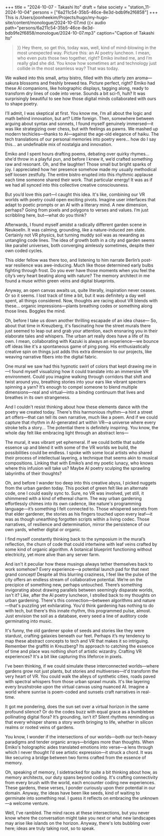 +++
title = "2024-10-07 - Takashi Ito"
draft = false
society = "station_11-2024-10-04"
persons = ["6a211c54-35b5-46ce-8e3d-bdb9fe2f6858"]
+++
This is /Users/joonheekim/Projects/hugo/my-hugo-site/content/monologue/2024-10-07.md
{{< audio
    path="persons/6a211c54-35b5-46ce-8e3d-bdb9fe2f6858/monologue/2024-10-07.mp3" 
    caption="Caption of Takashi Ito"
>}}
Hey there, so get this,
 today was, well, kind of mind-blowing in the most unexpected way. Picture this: an AI poetry luncheon. I mean, who even puts those two together, right? Emiko invited me, and I’m really glad she did. You know how sometimes art and technology just collide in the most seamless way? That was today. 

We walked into this small, artsy bistro, filled with this utterly zen aroma—sakura blossoms and freshly brewed tea. Picture perfect, right? Emiko had these AI companions, like holographic displays, tagging along, ready to transform dry lines of code into verse. Sounds a bit sci-fi, huh? It was surprisingly beautiful to see how those digital minds collaborated with ours to shape poetry.

I’ll admit, I was skeptical at first. You know me, I’m all about the logic and math behind innovation, but art? Little foreign. Then, somewhere between arguing about syntax and sonnets, I found myself genuinely immersed—it was like strategizing over chess, but with feelings as pawns. We mashed up modern techicles—thanks to AI—against the age-old elegance of haiku. The tech translations of our personal memories into poetry were... how do I say this... an undefinable mix of nostalgia and innovation. 

Emiko and I spent hours drafting poems, debating over quirky rhymes... she'd throw in a playful pun, and before I knew it, we’d crafted something raw and resonant. Oh, and the laughter! Those small but bright sparks of joy. I appreciated how her presence somehow made my usually methodical self loosen zestfully. The entire bistro erupted into this rhythmic applause each time someone shared their work. That particular energy! It was as if we had all synced into this collective creative consciousness.

But you’d love this part—I caught this idea. It's like, combining our VR worlds with poetry could open exciting pivots. Imagine user interfaces that adapt to poetic prompts or an AI with a literary mind. A new dimension, perhaps? Going from pixels and polygons to verses and values. I’m just scribbling here, but—what do you think?

Afterwards, I found myself amidst a radically different garden scene in Neukoelln. It was calming, grounding, like a nature-induced zen state. Certainly not VR physics, but turning muddy soil was as rewarding as untangling code lines. The idea of growth both in a city and garden seems like parallel universes, both converging aimlessly sometimes, despite their own coded cycles. 

This older fellow was there too, and listening to him narrate Berlin’s post-war resilience was awe-inducing. Much like those determined early bulbs fighting through frost. Do you ever have those moments when you feel the city’s very heart beating along with nature? The memory architect in me found a muse within green veins and digital blueprints.

Anyway, an open canvas awaits us, quite literally, inspiration never ceases. Or so it seems. I lost track of time a bit, but it was definitely a day well spent, all things considered. Now, thoughts are racing about VR blends with these... organic impressions—plants breathing codes or something along those lines. Boggles the mind.

Oh, before I take us down another thrilling escapade of an idea chase—
 So, about that time in Kreuzberg, it's fascinating how the street murals there just seemed to leap out and grab your attention, each ensnaring you in their elaborate tales and whispers. The urban art really does have a life of its own. I mean, collaborating with Kazuki is always an experience—we bounce off ideas like it's a spontaneous game of ping pong. His enthusiastically creative spin on things just adds this extra dimension to our projects, like weaving narrative fibers into the digital fabric.

One mural we saw had this hypnotic swirl of colors that kept drawing me in—I found myself visualizing how it could translate into an immersive VR environment. Could you imagine walking through corridors that shift and twist around you, breathing stories into your ears like vibrant specters spinning a yarn? It’s enough to compel someone to blend multiple dimensions—real and virtual—into a binding continuum that lives and breathes in its own strangeness.

And I couldn't resist thinking about how these elements dance with the poetry we created today. There's this harmonious rhythm—a hint a street art offers—that can tell its own narrative, much like a poem. And if we could capture that rhythm in AI-generated art within VR—a universe where every stroke tells a story... The potential there is definitely inspiring. You know, the whole day felt like embracing light through an abstract lens—

The mural, it was vibrant yet ephemeral. If we could bottle that subtle essence up and blend it with some of the VR worlds we build, the possibilities could be endless. I spoke with some local artists who shared their process of intellectual layering, a technique that seems akin to musical compositions. Linking that with Emiko’s and my poetic lunacy, who knows where this infusion will take us? Maybe AI poetry sculping the sprawling labyrinths of their thoughts?

Oh, and before I wander too deep into this creative abyss, I picked nuggets from the urban garden today. This pocket of green felt like an alternate code, one I could easily sync to. Sure, no VR was involved, yet still, it shimmered with a kind of ethereal charm. The way urban gardening effortlessly chimes into its own cadence, like nature's programming language—it’s something I felt connected to. Those whispered secrets from that elder gardener, the stories as his fingers touched upon every leaf—it was as though unearthing forgotten scripts within a living codec. Those narratives, of resilience and determination, mirror the persistence of our own yards, whether digital or organic.

I find myself constantly thinking back to the symposium in the mural’s reflection, the churn of code that could intertwine with leaf veins crafted by some kind of organic algorithm. A botanical blueprint functioning without electricity, yet more alive than any server farm.

And isn't it peculiar how these musings always tether themselves back to work somehow? Every experience—a potential launch pad for that next grand concept! Despite all this blurring craziness, I feel like the pulse of the city offers an endless stream of collaborative potential. We’re on the precipice of something new, perhaps untouched.
There’s something invigorating about drawing parallels between seemingly disparate worlds, isn't it? Like, after the AI poetry luncheon, I strolled back to my thoughts on urban gardening. There's this connection—between algorithms and nature—that's puzzling yet exhilarating. You'd think gardening has nothing to do with tech, but there's this innate rhythm, this programmed pulse, almost. Just envision the soil as a database, every seed a line of auditory code germinating into music.

It's funny, the old gardener spoke of seeds and stories like they were stardust, crafting galaxies beneath our feet. Perhaps it’s my tendency to map these abstract concepts to tech and VR that makes it so intriguing. Remember the graffiti in Kreuzberg? Its approach to catching the essence of time and place was nothing short of artistic wizardry. Crafting VR experiences? It's a bit like capturing this lifeforce in pixels.

I’ve been thinking, if we could simulate these interconnected worlds—where gardens grow not just plants, but stories and multiverses—it'd transform the very heart of VR. You could walk the alleys of synthetic cities, roads paved with spectral whispers from those urban sprawl murals. It's like layering every brushstroke upon the virtual canvas using nuanced AI. Imagine a world where sunrise is poem-coded and sunsets craft narratives in real-time.

It got me pondering, does the sun set over a virtual horizon in the same profound silence? Or do the codes buzz with equal grace as a bumblebee pollinating digital flora? It’s grounding, isn’t it? Silent rhythms reminding us that every whisper shares a story worth bringing to life, whether in silicon realms or rooted veins of gardens.

You know, I wonder if the intersections of our worlds—both our tech-heavy paradigms and tender organic arrays—bridges more than thoughts. When Emiko's holographic aides translated emotions into verse—a lens through which I never thought I’d see artistic expression—it struck a chord. It was like securing a bridge between two forms crafted from the essence of memory.

Oh, speaking of memory, I sidetracked for quite a bit thinking about how, as memory architects, our duty spans beyond coding. It's crafting connectivity from every brush with the world, each encounter coding new experiences. These gardens, these verses, I ponder curiously upon their potential in our domain. Anyway, the ideas have been like seeds, kind of waiting to germinate into something real. I guess it reflects on embracing the unknown—a welcome venture.

Well, I've rambled. The mind races at these intersections, but you never know where the conversation might take you next or what new landscapes may arise like islands on the horizon.
Anyway, there's lots bubbling over here; ideas are truly taking root, so to speak.
